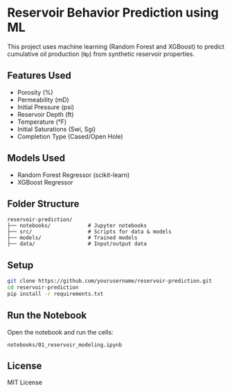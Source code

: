 # Reservoir Behavior Prediction using ML

This project uses machine learning (Random Forest and XGBoost) to predict cumulative oil production (`Np`) from synthetic reservoir properties.

## Features Used
- Porosity (%)
- Permeability (mD)
- Initial Pressure (psi)
- Reservoir Depth (ft)
- Temperature (°F)
- Initial Saturations (Swi, Sgi)
- Completion Type (Cased/Open Hole)

## Models Used
- Random Forest Regressor (scikit-learn)
- XGBoost Regressor

## Folder Structure

```
reservoir-prediction/
├── notebooks/            # Jupyter notebooks
├── src/                  # Scripts for data & models
├── models/               # Trained models
├── data/                 # Input/output data
```

## Setup

```bash
git clone https://github.com/yourusername/reservoir-prediction.git
cd reservoir-prediction
pip install -r requirements.txt
```

## Run the Notebook

Open the notebook and run the cells:

```
notebooks/01_reservoir_modeling.ipynb
```

## License
MIT License
